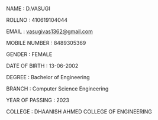 NAME : D.VASUGI 

ROLLNO : 410619104044     

EMAIL : vasugivas1362@gmail.com  

MOBILE NUMBER : 8489305369   

GENDER : FEMALE 

DATE OF BIRTH : 13-06-2002 

DEGREE : Bachelor of Engineering 

BRANCH : Computer Science Engineering     

YEAR OF PASSING : 2023   

COLLEGE : DHAANISH AHMED COLLEGE OF ENGINEERING      
